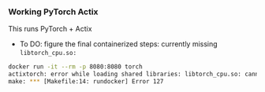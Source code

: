 ### Working PyTorch Actix

This runs PyTorch + Actix

* To DO:  figure the final containerized steps:
currently missing `libtorch_cpu.so:`

```bash
docker run -it --rm -p 8080:8080 torch
actixtorch: error while loading shared libraries: libtorch_cpu.so: cannot open shared object file: No such file or directory
make: *** [Makefile:14: rundocker] Error 127
```